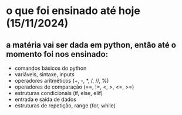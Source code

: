 # o que foi ensinado até hoje (15/11/2024)

## a matéria vai ser dada em python, então até o momento foi nos ensinado:

- comandos básicos do python
- variáveis, sintaxe, inputs
- operadores aritméticos (+, -, *, /, //, %)
- operadores de comparação (==, !=, <, >, <=, >=)
- estruturas condicionais (if, else, elif)
- entrada e saída de dados
- estruturas de repetição, range (for, while)

